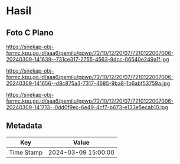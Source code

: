 # Hasil

## Foto C Plano

https://sirekap-obj-formc.kpu.go.id/aaa6/pemilu/ppwp/72/10/12/20/07/7210122007006-20240309-141639--731ce317-2755-4563-9dcc-06540e249a1f.jpg

https://sirekap-obj-formc.kpu.go.id/aaa6/pemilu/ppwp/72/10/12/20/07/7210122007006-20240309-141656--d8c875a3-7317-4685-9ba8-1b6abf53759a.jpg

https://sirekap-obj-formc.kpu.go.id/aaa6/pemilu/ppwp/72/10/12/20/07/7210122007006-20240309-141713--0dd0f9ec-6e49-4cf7-b673-e133e5ecab10.jpg


## Metadata

| Key        | Value               |
| ---------- | ------------------- |
| Time Stamp | 2024-03-09 15:00:00 |



